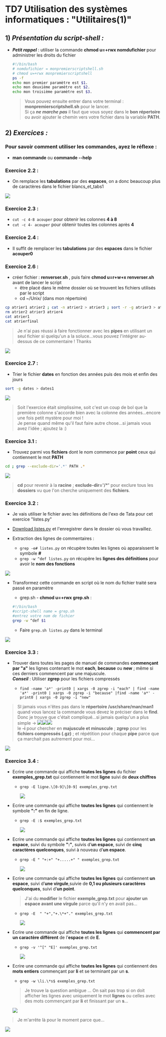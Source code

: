 # **TD7 Utilisation des systèmes informatiques : "Utilitaires(1)"**

## 1) *Présentation du script-shell :*

- *__Petit rappel__* : utiliser la commande **chmod u=+rwx nomdufichier** pour administrer les droits du fichier

  ```bash
  #!/bin/bash
  # nomdufichier = monpremierscriptshell.sh
  # chmod u=+rwx monpremierscriptshell
  ps -f
  echo mon premier paramètre est $1.
  echo mon deuxième paramètre est $2.
  echo mon troisième paramètre est $3.
  ```
  >Vous pouvez ensuite entrer dans votre terminal : **monpremierscriptshell.sh** pour le lancer.  
  Si ça ***ne marche pas*** il faut que vous soyez dans le **bon répertoire** ou avoir ajouter le chemin vers votre fichier dans la variable **PATH**.

## 2) *Exercices :*

### Pour savoir comment utiliser les commandes, ayez le réflexe :
- **man commande** ou **commande --help**

### Exercice 2.2 :

- On remplace les **tabulations** par des **espaces**, on a donc beaucoup plus de caractères dans le fichier blancs_et_tabs1

![](../imgs/tabs&spaces.png)

### Exercice 2.3 :

- `cut -c 4-8 acouper` pour obtenir les colonnes **4 à 8**
- `cut -c 4- acouper` pour obtenir toutes les colonnes après **4**

### Exercice 2.4 :

- Il suffit de remplacer les **tabulations** par des **espaces** dans le fichier **acouper0**

### Exercice 2.6 :

- créer fichier : **renverser.sh** , puis faire **chmod u=r+w+x renverser.sh** avant de lancer le script
  - être placé dans le même dossier où se trouvent les fichiers utilisés par le script
  - cd ~/Unix/ (dans mon répertoire)

```bash
cp atrier1 atrier2 ; cat -n atrier2 > atrier3 ; sort -r -g atrier3 > atrier4 ; cut -f 2- atrier4 > atrierfinal
rm atrier2 atrier3 atrier4
cat atrier1
cat atrierfinal
```
> Je n'ai pas réussi à faire fonctionner avec les **pipes** en utilisant un seul fichier si quelqu'un a la soluce...vous pouvez l'intégrer au-dessus de ce commentaire ! Thanks


![](../imgs/atrier.png)

### Exercice 2.7 :

- Trier le fichier **dates** en fonction des années puis des mois et enfin des jours

```bash
sort -g dates > dates1
```

![](../imgs/sort.png)

> Soit l'exercice était simplissime, soit c'est un coup de bol que la première colonne s'accorde bien avec la colonne des années...encore une fois petit mystère pour moi !  
Je pense quand même qu'il faut faire autre chose...si jamais vous avez l'idée ; ajoutez la :)

### Exercice 3.1 :

- Trouvez parmi vos **fichiers** dont le nom commence par **point** ceux qui contiennent le mot
**PATH**


```bash
cd ; grep --exclude-dir='.*' PATH .*
```

![](../imgs/grep.png)
> **cd** pour revenir à la **racine** ; **exclude-dir='/*'** pour exclure tous les **dossiers** vu que l'on cherche uniquement des **fichiers**.

### Exercice 3.2 :
- Je vais utiliser le fichier avec les définitions de l'exo de Tata pour cet exercice "listes.py"
- [Download listes.py](../imgs/listes.py) et l'enregistrer dans le dossier où vous travaillez.

- Extraction des lignes de commentaires :
  - `grep -e# listes.py` on récupère toutes les lignes où apparaissent le symbole **#**
  - `grep -w ^def listes.py` on récupère les **lignes des définitions** pour avoir le **nom des fonctions**

![](../imgs/grep2.png)

- Transformez cette commande en script où le nom du fichier traité sera
passé en paramètre

  - grep.sh - **chmod u=+rwx grep.sh** :

  ```bash
  #!/bin/bash
  #script-shell name = grep.sh
  #entrez votre nom de fichier
  grep -w ^def $1
  ```

  - Faire `grep.sh listes.py` dans le terminal

![](../imgs/grepsh.png)

### Exercice 3.3 :

- Trouver dans toutes les pages de manuel de commandes **commençant par "a"** les lignes contenant le mot **each**, **because** ou **new** ; même si ces derniers commencent par une majuscule.  
***Conseil*** : Utiliser **zgrep** pour les fichiers compressés

  - `find -name 'a*' -print0 | xargs -0 zgrep -i "each" | find -name 'a*' -print0 | xargs -0 zgrep -i "because" |find -name 'a*' -print0 | xargs -0 zgrep -i "new"`

> SI jamais vous n'êtes pas dans le **répertoire /usr/share/man/man1** quand vous lancez la commande vous devez le préciser dans le **find**.  
Donc je trouve que c'était compliqué...si jamais quelqu'un a plus simple -> ![](../imgs/help.png)![](../imgs/help.png)![](../imgs/help.png)  
le **-i** pour chercher en **majuscule et minuscule** ; **zgrep** pour les **fichiers compressés (.gz)** ; et répétition pour chaque **pipe** parce que ça marchait pas autrement pour moi...

![](../imgs/zgrep.png)

### Exercice 3.4 :

- Ecrire une commande qui affiche **toutes les lignes** du fichier **exemples_grep.txt** qui contiennent le mot **ligne** suivi de **deux chiffres**
  - `grep -E ligne.\[0-9]\[0-9] exemples_grep.txt`

    ![](../imgs/grep3.4.1.png)

- Ecrire une commande qui affiche **toutes les lignes** qui contiennent le symbole **":"** en fin de ligne.
  - `grep -E :$ exemples_grep.txt`

    ![](../imgs/grep3.4.2.png)

- Ecrire une commande qui affiche **toutes les lignes** qui contiennent **un espace**, suivi du symbole **":"**, suivis d’**un espace**, suivi de **cinq caractères quelconques**, suivi à nouveau d’**un espace**.
  - `grep -E " "+:+" "+.....+" " exemples_grep.txt`

    ![](../imgs/grep3.4.3.png)

- Ecrire une commande qui affiche **toutes les lignes** qui contiennent **un espace**, suivi d’**une virgule**,suivie de **0,1 ou plusieurs caractères quelconques**, suivi d’**un point**.

  > J'ai du **modifier** le fichier **exemple_grep.txt** pour **ajouter un espace avant une virgule** parce qu'il n'y en avait pas...

  - `grep -E  " "+","+.\*+"." exemples_grep.txt`

    ![](../imgs/grep3.4.4.png)

- Ecrire une commande qui affiche **toutes les lignes** qui **commencent par un caractère différent** de
l’**espace** et de **E**.

  - `grep -v '^[" "E]' exemples_grep.txt`

    ![](../imgs/grep3.4.5.png)

- Ecrire une commande qui affiche **toutes les lignes** qui contiennent des **mots entiers** commençant par **li** et se terminant par un **s**.

  - `grep -w \li.\*s$ exemples_grep.txt`
  > Je trouve la question ambigue ... On sait pas trop si on doit afficher les lignes avec uniquement le mot **lignes** ou celles avec des mots commençant par **li** et finissant par un **s**...

  ![](../imgs/grep3.4.6.png)

> Je m'arrête là pour le moment parce que...

![](/home/yrodill/bros-bioinfo.github.io/camegonfle.gif)
